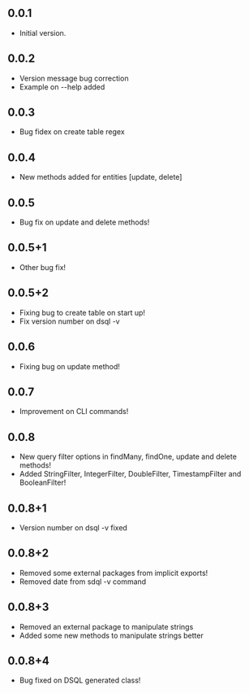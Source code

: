 ## 0.0.1

- Initial version.

## 0.0.2

- Version message bug correction
- Example on --help added

## 0.0.3

- Bug fidex on create table regex

## 0.0.4

- New methods added for entities [update, delete]

## 0.0.5

- Bug fix on update and delete methods!

## 0.0.5+1

- Other bug fix!

## 0.0.5+2

- Fixing bug to create table on start up!
- Fix version number on dsql -v

## 0.0.6

- Fixing bug on update method!

## 0.0.7

- Improvement on CLI commands!

## 0.0.8

- New query filter options in findMany, findOne, update and delete methods!
- Added StringFilter, IntegerFilter, DoubleFilter, TimestampFilter and BooleanFilter!

## 0.0.8+1

- Version number on dsql -v fixed

## 0.0.8+2

- Removed some external packages from implicit exports!
- Removed date from sdql -v command 

## 0.0.8+3

- Removed an external package to manipulate strings
- Added some new methods to manipulate strings better

## 0.0.8+4

- Bug fixed on DSQL generated class!